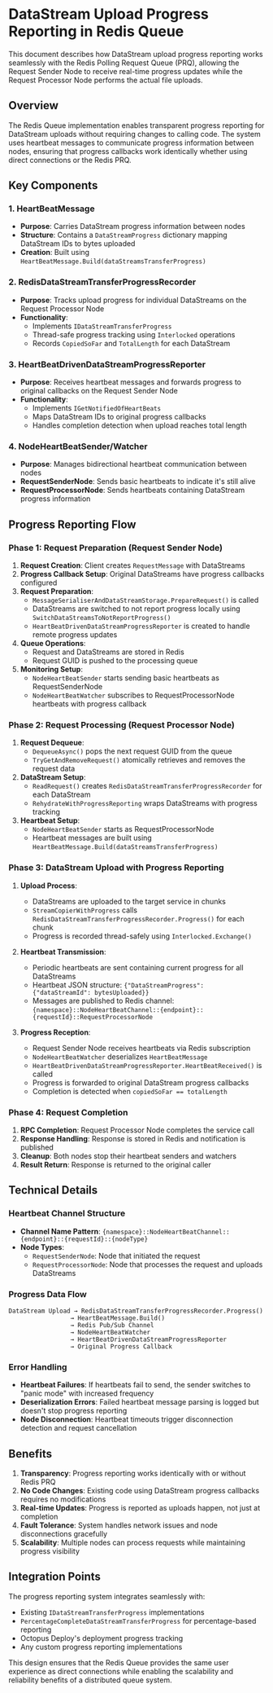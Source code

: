# DataStream Upload Progress Reporting in Redis Queue

This document describes how DataStream upload progress reporting works seamlessly with the Redis Polling Request Queue (PRQ), allowing the Request Sender Node to receive real-time progress updates while the Request Processor Node performs the actual file uploads.

## Overview

The Redis Queue implementation enables transparent progress reporting for DataStream uploads without requiring changes to calling code. The system uses heartbeat messages to communicate progress information between nodes, ensuring that progress callbacks work identically whether using direct connections or the Redis PRQ.

## Key Components

### 1. HeartBeatMessage
- **Purpose**: Carries DataStream progress information between nodes
- **Structure**: Contains a `DataStreamProgress` dictionary mapping DataStream IDs to bytes uploaded
- **Creation**: Built using `HeartBeatMessage.Build(dataStreamsTransferProgress)`

### 2. RedisDataStreamTransferProgressRecorder
- **Purpose**: Tracks upload progress for individual DataStreams on the Request Processor Node
- **Functionality**: 
  - Implements `IDataStreamTransferProgress`
  - Thread-safe progress tracking using `Interlocked` operations
  - Records `CopiedSoFar` and `TotalLength` for each DataStream

### 3. HeartBeatDrivenDataStreamProgressReporter
- **Purpose**: Receives heartbeat messages and forwards progress to original callbacks on the Request Sender Node
- **Functionality**:
  - Implements `IGetNotifiedOfHeartBeats`
  - Maps DataStream IDs to original progress callbacks
  - Handles completion detection when upload reaches total length

### 4. NodeHeartBeatSender/Watcher
- **Purpose**: Manages bidirectional heartbeat communication between nodes
- **RequestSenderNode**: Sends basic heartbeats to indicate it's still alive
- **RequestProcessorNode**: Sends heartbeats containing DataStream progress information

## Progress Reporting Flow

### Phase 1: Request Preparation (Request Sender Node)
1. **Request Creation**: Client creates `RequestMessage` with DataStreams
2. **Progress Callback Setup**: Original DataStreams have progress callbacks configured
3. **Request Preparation**: 
   - `MessageSerialiserAndDataStreamStorage.PrepareRequest()` is called
   - DataStreams are switched to not report progress locally using `SwitchDataStreamsToNotReportProgress()`
   - `HeartBeatDrivenDataStreamProgressReporter` is created to handle remote progress updates
4. **Queue Operations**:
   - Request and DataStreams are stored in Redis
   - Request GUID is pushed to the processing queue
5. **Monitoring Setup**:
   - `NodeHeartBeatSender` starts sending basic heartbeats as RequestSenderNode
   - `NodeHeartBeatWatcher` subscribes to RequestProcessorNode heartbeats with progress callback

### Phase 2: Request Processing (Request Processor Node)
1. **Request Dequeue**: 
   - `DequeueAsync()` pops the next request GUID from the queue
   - `TryGetAndRemoveRequest()` atomically retrieves and removes the request data
2. **DataStream Setup**:
   - `ReadRequest()` creates `RedisDataStreamTransferProgressRecorder` for each DataStream
   - `RehydrateWithProgressReporting` wraps DataStreams with progress tracking
3. **Heartbeat Setup**:
   - `NodeHeartBeatSender` starts as RequestProcessorNode
   - Heartbeat messages are built using `HeartBeatMessage.Build(dataStreamsTransferProgress)`

### Phase 3: DataStream Upload with Progress Reporting
1. **Upload Process**:
   - DataStreams are uploaded to the target service in chunks
   - `StreamCopierWithProgress` calls `RedisDataStreamTransferProgressRecorder.Progress()` for each chunk
   - Progress is recorded thread-safely using `Interlocked.Exchange()`

2. **Heartbeat Transmission**:
   - Periodic heartbeats are sent containing current progress for all DataStreams
   - Heartbeat JSON structure: `{"DataStreamProgress": {"dataStreamId": bytesUploaded}}`
   - Messages are published to Redis channel: `{namespace}::NodeHeartBeatChannel::{endpoint}::{requestId}::RequestProcessorNode`

3. **Progress Reception**:
   - Request Sender Node receives heartbeats via Redis subscription
   - `NodeHeartBeatWatcher` deserializes `HeartBeatMessage`
   - `HeartBeatDrivenDataStreamProgressReporter.HeartBeatReceived()` is called
   - Progress is forwarded to original DataStream progress callbacks
   - Completion is detected when `copiedSoFar == totalLength`

### Phase 4: Request Completion
1. **RPC Completion**: Request Processor Node completes the service call
2. **Response Handling**: Response is stored in Redis and notification is published
3. **Cleanup**: Both nodes stop their heartbeat senders and watchers
4. **Result Return**: Response is returned to the original caller

## Technical Details

### Heartbeat Channel Structure
- **Channel Name Pattern**: `{namespace}::NodeHeartBeatChannel::{endpoint}::{requestId}::{nodeType}`
- **Node Types**: 
  - `RequestSenderNode`: Node that initiated the request
  - `RequestProcessorNode`: Node that processes the request and uploads DataStreams

### Progress Data Flow
```
DataStream Upload → RedisDataStreamTransferProgressRecorder.Progress() 
                 → HeartBeatMessage.Build() 
                 → Redis Pub/Sub Channel 
                 → NodeHeartBeatWatcher 
                 → HeartBeatDrivenDataStreamProgressReporter 
                 → Original Progress Callback
```

### Error Handling
- **Heartbeat Failures**: If heartbeats fail to send, the sender switches to "panic mode" with increased frequency
- **Deserialization Errors**: Failed heartbeat message parsing is logged but doesn't stop progress reporting
- **Node Disconnection**: Heartbeat timeouts trigger disconnection detection and request cancellation

## Benefits

1. **Transparency**: Progress reporting works identically with or without Redis PRQ
2. **No Code Changes**: Existing code using DataStream progress callbacks requires no modifications
3. **Real-time Updates**: Progress is reported as uploads happen, not just at completion
4. **Fault Tolerance**: System handles network issues and node disconnections gracefully
5. **Scalability**: Multiple nodes can process requests while maintaining progress visibility

## Integration Points

The progress reporting system integrates seamlessly with:
- Existing `IDataStreamTransferProgress` implementations
- `PercentageCompleteDataStreamTransferProgress` for percentage-based reporting
- Octopus Deploy's deployment progress tracking
- Any custom progress reporting implementations

This design ensures that the Redis Queue provides the same user experience as direct connections while enabling the scalability and reliability benefits of a distributed queue system.
